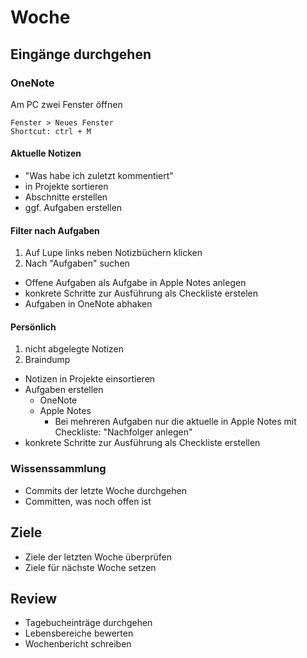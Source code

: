 # Woche

## Eingänge durchgehen

### OneNote

Am PC zwei Fenster öffnen

```
Fenster > Neues Fenster
Shortcut: ctrl + M
```

#### Aktuelle Notizen

- "Was habe ich zuletzt kommentiert"
- in Projekte sortieren
- Abschnitte erstellen
- ggf. Aufgaben erstellen

#### Filter nach Aufgaben

1. Auf Lupe links neben Notizbüchern klicken
2. Nach "Aufgaben" suchen

- Offene Aufgaben als Aufgabe in Apple Notes anlegen
- konkrete Schritte zur Ausführung als Checkliste erstelen
- Aufgaben in OneNote abhaken

#### Persönlich

1. nicht abgelegte Notizen
2. Braindump

- Notizen in Projekte einsortieren
- Aufgaben erstellen
    + OneNote
    + Apple Notes
        * Bei mehreren Aufgaben nur die aktuelle in Apple Notes mit Checkliste: "Nachfolger anlegen"
- konkrete Schritte zur Ausführung als Checkliste erstellen

### Wissenssammlung

- Commits der letzte Woche durchgehen
- Committen, was noch offen ist

## Ziele

- Ziele der letzten Woche überprüfen
- Ziele für nächste Woche setzen

## Review

- Tagebucheinträge durchgehen
- Lebensbereiche bewerten
- Wochenbericht schreiben